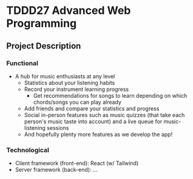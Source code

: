 # TDDD27 Advanced Web Programming

## Project Description

### Functional

-   A hub for music enthusiasts at any level
    -   Statistics about your listening habits
    -   Record your instrument learning progress
        -   Get recommendations for songs to learn depending on
            which chords/songs you can play already
    -   Add friends and compare your statistics and progress
    -   Social in-person features such as music quizzes (that take each person's
        music taste into account) and a live queue for music-listening sessions
    -   And hopefully plenty more features as we develop the app!

### Technological

-   Client framework (front-end): React (w/ Tailwind)
-   Server framework (back-end): ...
